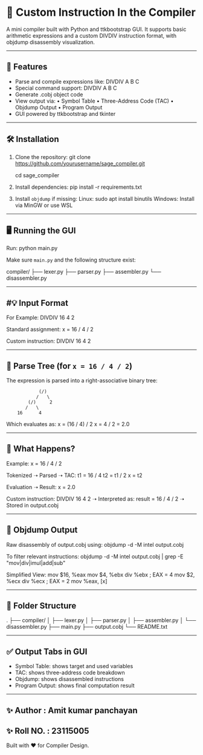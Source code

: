 🧠 Custom Instruction In the Compiler
============================================

A mini compiler built with Python and ttkbootstrap GUI. It supports basic arithmetic expressions and a custom DIVDIV instruction format, with objdump disassembly visualization.

--------------------------
🚀 Features
--------------------------
- Parse and compile expressions like: DIVDIV A B C
- Special command support: DIVDIV A B C
- Generate .cobj object code
- View output via:
  • Symbol Table
  • Three-Address Code (TAC)
  • Objdump Output
  • Program Output
- GUI powered by ttkbootstrap and tkinter

--------------------------
🛠️ Installation
--------------------------
1. Clone the repository:
   git clone https://github.com/yourusername/sage_compiler.git
   
   cd sage_compiler

3. Install dependencies:
   pip install -r requirements.txt

4. Install `objdump` if missing:
   Linux:
     sudo apt install binutils
   Windows:
     Install via MinGW or use WSL

--------------------------
🖥️ Running the GUI
--------------------------
Run:
   python main.py

Make sure `main.py` and the following structure exist:

   compiler/
   ├── lexer.py
   ├── parser.py
   ├── assembler.py
   └── disassembler.py

--------------------------
#💡 Input Format
--------------------------

For Example: DIVDIV 16 4 2

Standard assignment:
   x = 16 / 4 / 2

Custom instruction:
   DIVDIV 16 4 2

--------------------------
🌳 Parse Tree (for `x = 16 / 4 / 2`)
--------------------------
The expression is parsed into a right-associative binary tree:

                (/)
               /   \
            (/)     2
           /   \
        16      4

Which evaluates as:
   x = (16 / 4) / 2
   x = 4 / 2 = 2.0

--------------------------
🧠 What Happens?
--------------------------
Example: x = 16 / 4 / 2

Tokenized ➝ Parsed ➝ TAC:
   t1 = 16 / 4
   t2 = t1 / 2
   x = t2

Evaluation ➝ Result: x = 2.0

Custom instruction:
   DIVDIV 16 4 2
   ➝ Interpreted as: result = 16 / 4 / 2
   ➝ Stored in output.cobj

--------------------------
🔬 Objdump Output
--------------------------
Raw disassembly of output.cobj using:
   objdump -d -M intel output.cobj

To filter relevant instructions:
   objdump -d -M intel output.cobj | grep -E "mov|div|imul|add|sub"

Simplified View:
   mov $16, %eax
   mov $4, %ebx
   div %ebx       ; EAX = 4
   mov $2, %ecx
   div %ecx       ; EAX = 2
   mov %eax, [x]

--------------------------
📂 Folder Structure
--------------------------
.
├── compiler/
│   ├── lexer.py
│   ├── parser.py
│   ├── assembler.py
│   └── disassembler.py
├── main.py
├── output.cobj
└── README.txt

--------------------------
✅ Output Tabs in GUI
--------------------------
- Symbol Table: shows target and used variables
- TAC: shows three-address code breakdown
- Objdump: shows disassembled instructions
- Program Output: shows final computation result

--------------------------
✨ Author : Amit kumar panchayan
--------------------------
✨ Roll NO. : 23115005
--------------------------
Built with ❤️ for Compiler Design.
